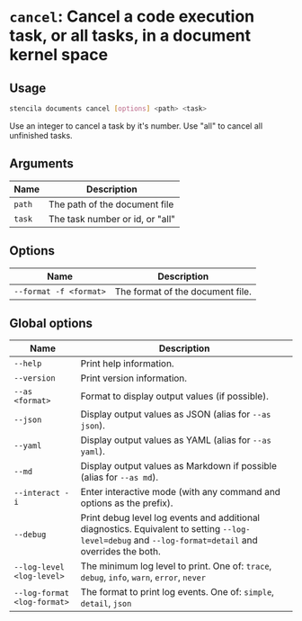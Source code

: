 <!-- Generated from doc comments in Rust. Do not edit. -->

# `cancel`: Cancel a code execution task, or all tasks, in a document kernel space

## Usage

```sh
stencila documents cancel [options] <path> <task>
```

Use an integer to cancel a task by it's number. Use "all" to cancel all unfinished tasks.

## Arguments

| Name   | Description                     |
| ------ | ------------------------------- |
| `path` | The path of the document file   |
| `task` | The task number or id, or "all" |

## Options

| Name                   | Description                      |
| ---------------------- | -------------------------------- |
| `--format -f <format>` | The format of the document file. |

## Global options

| Name                        | Description                                                                                                                                          |
| --------------------------- | ---------------------------------------------------------------------------------------------------------------------------------------------------- |
| `--help`                    | Print help information.                                                                                                                              |
| `--version`                 | Print version information.                                                                                                                           |
| `--as <format>`             | Format to display output values (if possible).                                                                                                       |
| `--json`                    | Display output values as JSON (alias for `--as json`).                                                                                               |
| `--yaml`                    | Display output values as YAML (alias for `--as yaml`).                                                                                               |
| `--md`                      | Display output values as Markdown if possible (alias for `--as md`).                                                                                 |
| `--interact -i`             | Enter interactive mode (with any command and options as the prefix).                                                                                 |
| `--debug`                   | Print debug level log events and additional diagnostics. Equivalent to setting `--log-level=debug` and `--log-format=detail` and overrides the both. |
| `--log-level <log-level>`   | The minimum log level to print. One of: `trace`, `debug`, `info`, `warn`, `error`, `never`                                                           |
| `--log-format <log-format>` | The format to print log events. One of: `simple`, `detail`, `json`                                                                                   |
